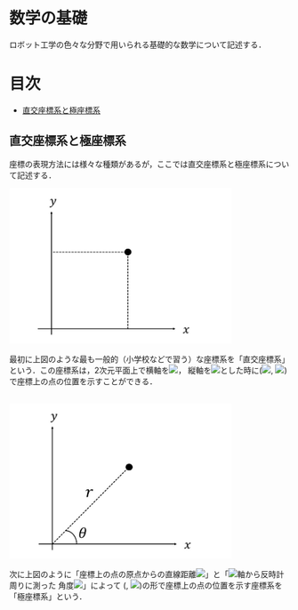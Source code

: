 # 数学の基礎
ロボット工学の色々な分野で用いられる基礎的な数学について記述する．
# 目次
* [直交座標系と極座標系](#cartesia_and_polar)

<a id="cartesia_and_polar"></a> 
## 直交座標系と極座標系
座標の表現方法には様々な種類があるが，ここでは直交座標系と極座標系について記述する．  

<img src="https://github.com/study-robotics/mathematics-and-robotics/blob/master/fundamental_mathematics/cartesia_and_polar/image/1.JPG" width=400px>

最初に上図のような最も一般的（小学校などで習う）な座標系を「直交座標系」という．この座標系は，2次元平面上で横軸を<img src="https://latex.codecogs.com/gif.latex?y">，
縦軸を<img src="https://latex.codecogs.com/gif.latex?x">とした時に(<img src="https://latex.codecogs.com/gif.latex?x">, <img src="https://latex.codecogs.com/gif.latex?y">)
で座標上の点の位置を示すことができる．  
<br>

<img src="https://github.com/study-robotics/mathematics-and-robotics/blob/master/fundamental_mathematics/cartesia_and_polar/image/2.JPG" width=400px>

次に上図のように「座標上の点の原点からの直線距離<img src="https://latex.codecogs.com/gif.latex?r">」と「<img src="https://latex.codecogs.com/gif.latex?x">軸から反時計周りに測った
角度<img src="https://latex.codecogs.com/gif.latex?\theta">」によって
(<img sc="https://latex.codecogs.com/gif.latex?r">, <img src="https://latex.codecogs.com/gif.latex?\theta">)の形で座標上の点の位置を示す座標系を
「極座標系」という．
